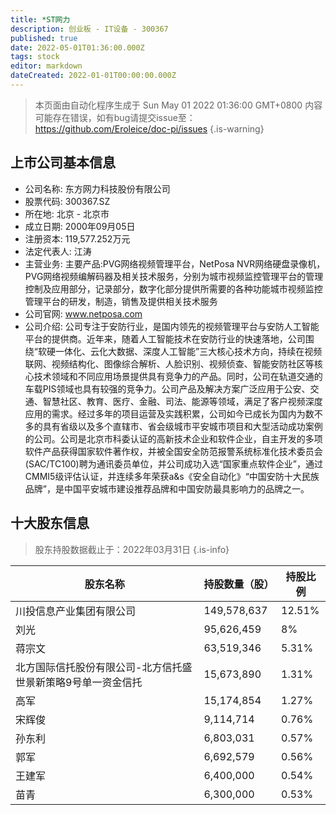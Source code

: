 ```yaml
---
title: *ST网力
description: 创业板 - IT设备 - 300367
published: true
date: 2022-05-01T01:36:00.000Z
tags: stock
editor: markdown
dateCreated: 2022-01-01T00:00:00.000Z
---
```


> 本页面由自动化程序生成于 Sun May 01 2022 01:36:00 GMT+0800
> 内容可能存在错误，如有bug请提交issue至：https://github.com/Eroleice/doc-pi/issues
{.is-warning}

## 上市公司基本信息
- 公司名称: 东方网力科技股份有限公司
- 股票代码: 300367.SZ
- 所在地: 北京 - 北京市
- 成立日期: 2000年09月05日
- 注册资本: 119,577.252万元
- 法定代表人: 江涛
- 主营业务: 主要产品:PVG网络视频管理平台，NetPosa NVR网络硬盘录像机，PVG网络视频编解码器及相关技术服务，分别为城市视频监控管理平台的管理控制及应用部分，记录部分，数字化部分提供所需要的各种功能城市视频监控管理平台的研发，制造，销售及提供相关技术服务
- 公司官网: www.netposa.com
- 公司介绍: 公司专注于安防行业，是国内领先的视频管理平台与安防人工智能平台的提供商。近年来，随着人工智能技术在安防行业的快速落地，公司围绕“软硬一体化、云化大数据、深度人工智能”三大核心技术方向，持续在视频联网、视频结构化、图像综合解析、人脸识别、视频侦查、智能安防社区等核心技术领域和不同应用场景提供具有竞争力的产品。同时，公司在轨道交通的车载PIS领域也具有较强的竞争力。公司产品及解决方案广泛应用于公安、交通、智慧社区、教育、医疗、金融、司法、能源等领域，满足了客户视频深度应用的需求。经过多年的项目运营及实践积累，公司如今已成长为国内为数不多的具有省级以及多个直辖市、省会级城市平安城市项目和大型活动成功案例的公司。公司是北京市科委认证的高新技术企业和软件企业，自主开发的多项软件产品获得国家软件著作权，并被全国安全防范报警系统标准化技术委员会(SAC/TC100)聘为通讯委员单位，并公司成功入选“国家重点软件企业”，通过CMMI5级评估认证，并连续多年荣获a&s《安全自动化》“中国安防十大民族品牌”，是中国平安城市建设推荐品牌和中国安防最具影响力的品牌之一。


## 十大股东信息
> 股东持股数据截止于：2022年03月31日
{.is-info}

| 股东名称 | 持股数量（股） | 持股比例 |
| --- | --- | --- |
| 川投信息产业集团有限公司 | 149,578,637 | 12.51% |
| 刘光 | 95,626,459 | 8% |
| 蒋宗文 | 63,519,346 | 5.31% |
| 北方国际信托股份有限公司-北方信托盛世景新策略9号单一资金信托 | 15,673,890 | 1.31% |
| 高军 | 15,174,854 | 1.27% |
| 宋辉俊 | 9,114,714 | 0.76% |
| 孙东利 | 6,803,031 | 0.57% |
| 郭军 | 6,692,579 | 0.56% |
| 王建军 | 6,400,000 | 0.54% |
| 苗青 | 6,300,000 | 0.53% |




